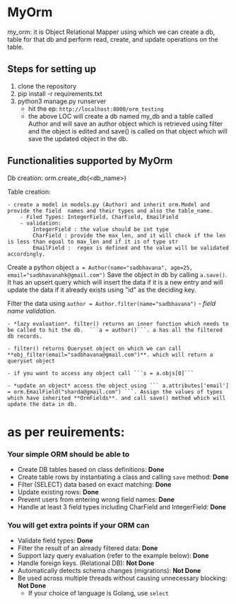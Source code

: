 # MyOrm

my_orm: it is Object Relational Mapper using which we can create a db, table for that db and perform read, create, and update operations on the table.

## Steps for setting up
1. clone the repository
2. pip install -r requirements.txt
3. python3 manage.py runserver
    - hit the ep: ```http://localhost:8000/orm_testing```
    - the above LOC will create a db named my_db and a table called Author and will save an author object which is retrieved using filter and the object is edited and save() is called on that object which will save the updated object in the db.


## Functionalities supported by MyOrm
Db creation: orm.create_db(<db_name>)

Table creation: 

    - create a model in models.py (Author) and inherit orm.Model and provide the field  names and their types and also the table_name.
        - Filed Types: IntegerField, CharField, EmailField
        - validation: 
            IntegerField : the value should be int type
            CharField : provide the max_len, and it will check if the len is less than equal to max_len and if it is of type str
            EmailField :  regex is defined and the value will be validated accordingly.

Create a python object 
```a = Author(name="sadbhavana", age=25, email="sadbhavanahk@gmail.com")```
Save the object in db by calling ```a.save()```. It has an upsert query which will insert the data if it is a new entry and will update the data if it already exists using "id" as the deciding key.

Filter the data using ```author = Author.filter(name="sadbhavana")```
    - *field name validation*.
    
    - *lazy evaluation*. filter() returns an inner function which needs to be called to hit the db.  ```a = author()```. a has all the filtered db records.

    - filter() returns Queryset object on which we can call **obj_filter(email="sadbhavana@gmail.com")**. which will return a queryset object

    - if you want to access any object call ```s = a.objs[0]```

    - *update an object* access the object using ``` a.attributes['email'] = orm.EmailField("sharda@gmail.com") ```. Assign the values of types which have inherited **OrmFields**. and call save() method which will update the data in db.




# as per reuirements:
### Your simple ORM should be able to

- Create DB tables based on class definitions: **Done**
- Create table rows by instantiating a class and calling `save` method: **Done**
- Filter (SELECT) data based on exact matching: **Done**
- Update existing rows: **Done**
- Prevent users from entering wrong field names: **Done**
- Handle at least 3 field types including CharField and IntegerField: **Done**

### You will get extra points if your ORM can

- Validate field types: **Done**
- Filter the result of an already filtered data: **Done**
- Support lazy query evaluation (refer to the example below): **Done**
- Handle foreign keys. (Relational DB): **Not Done**
- Automatically detects schema changes (migrations): **Not Done**
- Be used across multiple threads without causing unnecessary blocking: **Not Done**
    - If your choice of language is Golang, use `select`